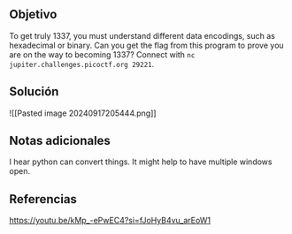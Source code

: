 
## Objetivo
To get truly 1337, you must understand different data encodings, such as hexadecimal or binary. Can you get the flag from this program to prove you are on the way to becoming 1337? Connect with `nc jupiter.challenges.picoctf.org 29221`.


## Solución

![[Pasted image 20240917205444.png]]
## Notas adicionales
I hear python can convert things.
It might help to have multiple windows open.
## Referencias
https://youtu.be/kMp_-ePwEC4?si=fJoHyB4vu_arEoW1


